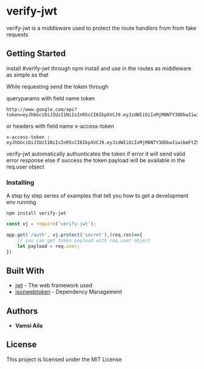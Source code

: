 # verify-jwt

verify-jwt is a middleware used to protect the route handlers from from fake requests

## Getting Started

install #verify-jwt through npm install and use in the routes as middleware as simple as that

While requesting send the token through 

queryparams with field name token
```
http://www.google.com/api?token=eyJhbGciOiJIUzI1NiIsInR5cCI6IkpXVCJ9.eyJzdWIiOiIxMjM0NTY3ODkwIiwibmFtZSI6IkpvaG4gRG9lIiwiaWF0IjoxNTE2MjM5MDIyfQ
```

or headers with field name x-access-token
```
x-access-token : eyJhbGciOiJIUzI1NiIsInR5cCI6IkpXVCJ9.eyJzdWIiOiIxMjM0NTY3ODkwIiwibmFtZSI6IkpvaG4gRG9lIiwiaWF0IjoxNTE2MjM5MDIyfQ
```

verify-jwt automatically authunticates the token if error it will send valid error response else if success the token payload will be available in the req.user object


### Installing

A step by step series of examples that tell you how to get a development env running


```
npm install verify-jwt
```

```javascript
const vj = require('verify-jwt');

app.get('/auth', vj.protect('secret'),(req,res)=>{
    // you can get token payload with req.user object
    let payload = req.user;
})

```

## Built With

* [jwt](https://jwt.io/) - The web framework used
* [jsonwebtoken](https://www.npmjs.com/package/jsonwebtoken) - Dependency Management


## Authors

* **Vamsi Aila**

## License

This project is licensed under the MIT License

